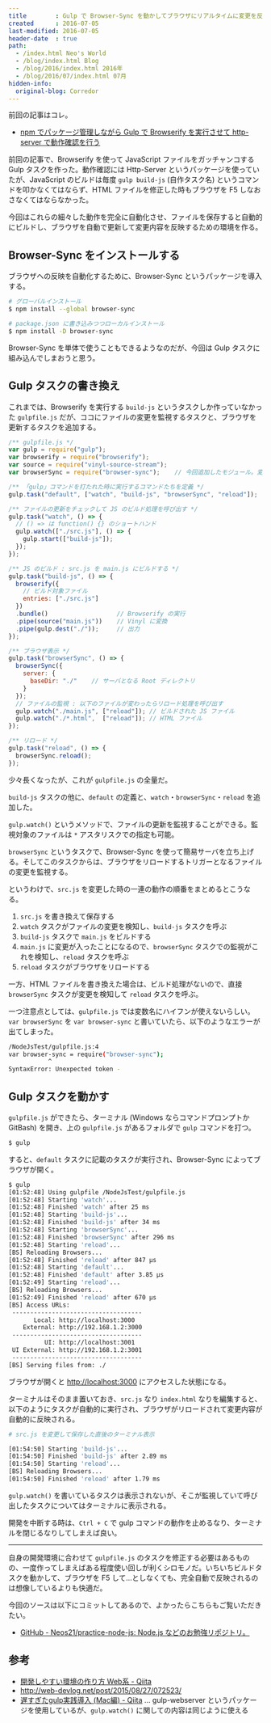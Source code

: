 ```yaml
---
title        : Gulp で Browser-Sync を動かしてブラウザにリアルタイムに変更を反映させる
created      : 2016-07-05
last-modified: 2016-07-05
header-date  : true
path:
  - /index.html Neo's World
  - /blog/index.html Blog
  - /blog/2016/index.html 2016年
  - /blog/2016/07/index.html 07月
hidden-info:
  original-blog: Corredor
---
```


前回の記事はコレ。

- [npm でパッケージ管理しながら Gulp で Browserify を実行させて http-server で動作確認を行う](/blog/2016/05/28-02.html)

前回の記事で、Browserify を使って JavaScript ファイルをガッチャンコする Gulp タスクを作った。動作確認には Http-Server というパッケージを使っていたが、JavaScript のビルドは毎度 `gulp build-js` (自作タスク名) というコマンドを叩かなくてはならず、HTML ファイルを修正した時もブラウザを F5 しなおさなくてはならなかった。

今回はこれらの細々した動作を完全に自動化させ、ファイルを保存すると自動的にビルドし、ブラウザを自動で更新して変更内容を反映するための環境を作る。

## Browser-Sync をインストールする

ブラウザへの反映を自動化するために、Browser-Sync というパッケージを導入する。

```bash
# グローバルインストール
$ npm install --global browser-sync

# package.json に書き込みつつローカルインストール
$ npm install -D browser-sync
```

Browser-Sync を単体で使うこともできるようなのだが、今回は Gulp タスクに組み込んでしまおうと思う。

## Gulp タスクの書き換え

これまでは、Browserify を実行する `build-js` というタスクしか作っていなかった `gulpfile.js` だが、ココにファイルの変更を監視するタスクと、ブラウザを更新するタスクを追加する。

```javascript
/** gulpfile.js */
var gulp = require("gulp");
var browserify = require("browserify");
var source = require("vinyl-source-stream");
var browserSync = require("browser-sync");    // 今回追加したモジュール。変数名にはハイフンが使えないっぽい (後述)

/** 「gulp」コマンドを打たれた時に実行するコマンドたちを定義 */
gulp.task("default", ["watch", "build-js", "browserSync", "reload"]);

/** ファイルの更新をチェックして JS のビルド処理を呼び出す */
gulp.task("watch", () => {
  // () => は function() {} のショートハンド
  gulp.watch(["./src.js"], () => {
    gulp.start(["build-js"]);
  });
});

/** JS のビルド : src.js を main.js にビルドする */
gulp.task("build-js", () => {
  browserify({
    // ビルド対象ファイル
    entries: ["./src.js"]
  })
  .bundle()                   // Browserify の実行
  .pipe(source("main.js"))    // Vinyl に変換
  .pipe(gulp.dest("./"));     // 出力
});

/** ブラウザ表示 */
gulp.task("browserSync", () => {
  browserSync({
    server: {
      baseDir: "./"    // サーバとなる Root ディレクトリ
    }
  });
  // ファイルの監視 : 以下のファイルが変わったらリロード処理を呼び出す
  gulp.watch("./main.js", ["reload"]); // ビルドされた JS ファイル
  gulp.watch("./*.html",  ["reload"]); // HTML ファイル
});

/** リロード */
gulp.task("reload", () => {
  browserSync.reload();
});
```

少々長くなったが、これが `gulpfile.js` の全量だ。

`build-js` タスクの他に、`default` の定義と、`watch`・`browserSync`・`reload` を追加した。

`gulp.watch()` というメソッドで、ファイルの更新を監視することができる。監視対象のファイルは `*` アスタリスクでの指定も可能。

`browserSync` というタスクで、Browser-Sync を使って簡易サーバを立ち上げる。そしてこのタスクからは、ブラウザをリロードするトリガーとなるファイルの変更を監視する。

というわけで、`src.js` を変更した時の一連の動作の順番をまとめるとこうなる。

1. `src.js` を書き換えて保存する
2. `watch` タスクがファイルの変更を検知し、`build-js` タスクを呼ぶ
3. `build-js` タスクで `main.js` をビルドする
4. `main.js` に変更が入ったことになるので、`browserSync` タスクでの監視がこれを検知し、`reload` タスクを呼ぶ
5. `reload` タスクがブラウザをリロードする

一方、HTML ファイルを書き換えた場合は、ビルド処理がないので、直接 `browserSync` タスクが変更を検知して `reload` タスクを呼ぶ。

一つ注意点としては、`gulpfile.js` では変数名にハイフンが使えないらしい。`var browserSync` を `var browser-sync` と書いていたら、以下のようなエラーが出てしまった。

```bash
/NodeJsTest/gulpfile.js:4
var browser-sync = require("browser-sync");
           ^
SyntaxError: Unexpected token -
```

## Gulp タスクを動かす

`gulpfile.js` ができたら、ターミナル (Windows ならコマンドプロンプトか GitBash) を開き、上の `gulpfile.js` があるフォルダで `gulp` コマンドを打つ。

```bash
$ gulp
```

すると、`default` タスクに記載のタスクが実行され、Browser-Sync によってブラウザが開く。

```bash
$ gulp
[01:52:48] Using gulpfile /NodeJsTest/gulpfile.js
[01:52:48] Starting 'watch'...
[01:52:48] Finished 'watch' after 25 ms
[01:52:48] Starting 'build-js'...
[01:52:48] Finished 'build-js' after 34 ms
[01:52:48] Starting 'browserSync'...
[01:52:48] Finished 'browserSync' after 296 ms
[01:52:48] Starting 'reload'...
[BS] Reloading Browsers...
[01:52:48] Finished 'reload' after 847 μs
[01:52:48] Starting 'default'...
[01:52:48] Finished 'default' after 3.85 μs
[01:52:49] Starting 'reload'...
[BS] Reloading Browsers...
[01:52:49] Finished 'reload' after 670 μs
[BS] Access URLs:
 ------------------------------------
       Local: http://localhost:3000
    External: http://192.168.1.2:3000
 ------------------------------------
          UI: http://localhost:3001
 UI External: http://192.168.1.2:3001
 ------------------------------------
[BS] Serving files from: ./
```

ブラウザが開くと <http://localhost:3000> にアクセスした状態になる。

ターミナルはそのまま置いておき、`src.js` なり `index.html` なりを編集すると、以下のようにタスクが自動的に実行され、ブラウザがリロードされて変更内容が自動的に反映される。

```bash
# src.js を変更して保存した直後のターミナル表示

[01:54:50] Starting 'build-js'...
[01:54:50] Finished 'build-js' after 2.89 ms
[01:54:50] Starting 'reload'...
[BS] Reloading Browsers...
[01:54:50] Finished 'reload' after 1.79 ms
```

`gulp.watch()` を書いているタスクは表示されないが、そこが監視していて呼び出したタスクについてはターミナルに表示される。

開発を中断する時は、`Ctrl + C` で gulp コマンドの動作を止めるなり、ターミナルを閉じるなりしてしまえば良い。

---

自身の開発環境に合わせて `gulpfile.js` のタスクを修正する必要はあるものの、一度作ってしまえばある程度使い回しが利くシロモノだ。いちいちビルドタスクを動かして、ブラウザを F5 して…としなくても、完全自動で反映されるのは想像しているよりも快適だ。

今回のソースは以下にコミットしてあるので、よかったらこちらもご覧いただきたい。

- [GitHub - Neos21/practice-node-js: Node.js などのお勉強リポジトリ。](https://github.com/Neos21/practice-node-js)

## 参考

- [開発しやすい環境の作り方 Web系 - Qiita](http://qiita.com/ferretdayo/items/47937cfb38babcf17a20)
- <http://web-devlog.net/post/2015/08/27/072523/>
- [遅すぎたgulp実践導入 (Mac編) - Qiita](http://qiita.com/kabane/items/186017e24d9ed606b4ae) … gulp-webserver というパッケージを使用しているが、`gulp.watch()` に関しての内容は同じように使える
